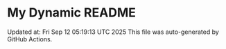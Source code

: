 # My Dynamic README
Updated at: Fri Sep 12 05:19:13 UTC 2025
This file was auto-generated by GitHub Actions.
